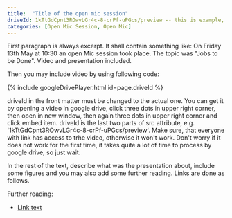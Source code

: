 ```yaml
---
title:  "Title of the open mic session"
driveId: 1kTtGdCpnt3ROwvLGr4c-8-crPf-uPGcs/preview -- this is example, generate it from G drive
categories: [Open Mic Session, Open Mic]
---
```


First paragraph is always excerpt. It shall contain something like: On Friday 13th May at 10:30 an open Mic session took place. The topic was \"Jobs to be Done\". Video and presentation included.

Then you may include video by using following code:

{% include googleDrivePlayer.html id=page.driveId %}

driveId in the front matter must be changed to the actual one. You can get it by opening a video in google drive, click three dots in upper right corner, then open in new window, then again three dots in upper right corner and click embed item. driveId is the last two parts of src attribute, e.g. \'1kTtGdCpnt3ROwvLGr4c-8-crPf-uPGcs/preview\'. Make sure, that everyone with link has access to trhe video, otherwise it won't work. Don't worry if it does not work for the first time, it takes quite a lot of time to process by google drive, so just wait.

In the rest of the text, describe what was the presentation about, include some figures and you may also add some further reading. Links are done as follows.

Further reading:
* [Link text](https://linkadre.ss)
